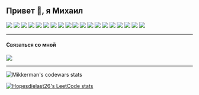 ## Привет 👋, я Михаил


![](https://img.shields.io/badge/Swift-white?style=for-the-badge&logo=Swift&logoColor=black)
![](https://img.shields.io/badge/Git-black?style=for-the-badge&logo=Git&logoColor=white)
![](https://img.shields.io/badge/UIKit-white?style=for-the-badge&logo=Apple&logoColor=black)
![](https://img.shields.io/badge/MVP-black?style=for-the-badge)
![](https://img.shields.io/badge/MVC-white?style=for-the-badge)
![](https://img.shields.io/badge/VIPER-black?style=for-the-badge)
![](https://img.shields.io/badge/SOLID-white?style=for-the-badge)
![](https://img.shields.io/badge/KISS-black?style=for-the-badge)
![](https://img.shields.io/badge/DRY-white?style=for-the-badge)
![](https://img.shields.io/badge/DI-black?style=for-the-badge)
![](https://img.shields.io/badge/GCD-white?style=for-the-badge)
![](https://img.shields.io/badge/ARC-black?style=for-the-badge)
![](https://img.shields.io/badge/SPM-white?style=for-the-badge&logo=swift&logoColor=black)
![](https://img.shields.io/badge/CocoaPods-black?style=for-the-badge&logo=cocoapods&logoColor=white)
![](https://img.shields.io/badge/URLSession-white?style=for-the-badge)
![](https://img.shields.io/badge/SnapKit-black?style=for-the-badge)
![](https://img.shields.io/badge/Storyboard-white?style=for-the-badge&logo=apple&logoColor=black)
![](https://img.shields.io/badge/AVFoundation-black?style=for-the-badge)
![](https://img.shields.io/badge/Figma-white?style=for-the-badge&logo=figma&logoColor=black)

---

#### Связаться со мной 

[![](https://img.shields.io/badge/Telegram-black?style=for-the-badge&logo=telegram&logoColor=white)](https://t.me/Nospring)

---

![Mikkerman's codewars stats](https://www.codewars.com/users/mikkerman/badges/large)

[![Hopesdielast26's LeetCode stats](https://leetcode-stats-six.vercel.app/api?username=hopesdielast26&theme=dark)](https://github.com/KnlnKS/leetcode-stats)


<!--
**mikkerman/mikkerman** is a ✨ _special_ ✨ repository because its `README.md` (this file) appears on your GitHub profile.

Here are some ideas to get you started:

- 🔭 I’m currently working on ...
- 🌱 I’m currently learning ...
- 👯 I’m looking to collaborate on ...
- 🤔 I’m looking for help with ...
- 💬 Ask me about ...
- 📫 How to reach me: ...
- 😄 Pronouns: ...
- ⚡ Fun fact: ...
-->
